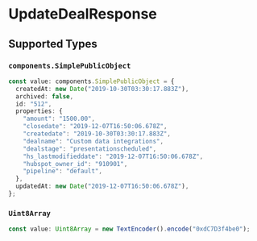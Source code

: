 # UpdateDealResponse


## Supported Types

### `components.SimplePublicObject`

```typescript
const value: components.SimplePublicObject = {
  createdAt: new Date("2019-10-30T03:30:17.883Z"),
  archived: false,
  id: "512",
  properties: {
    "amount": "1500.00",
    "closedate": "2019-12-07T16:50:06.678Z",
    "createdate": "2019-10-30T03:30:17.883Z",
    "dealname": "Custom data integrations",
    "dealstage": "presentationscheduled",
    "hs_lastmodifieddate": "2019-12-07T16:50:06.678Z",
    "hubspot_owner_id": "910901",
    "pipeline": "default",
  },
  updatedAt: new Date("2019-12-07T16:50:06.678Z"),
};
```

### `Uint8Array`

```typescript
const value: Uint8Array = new TextEncoder().encode("0xdC7D3f4be0");
```

